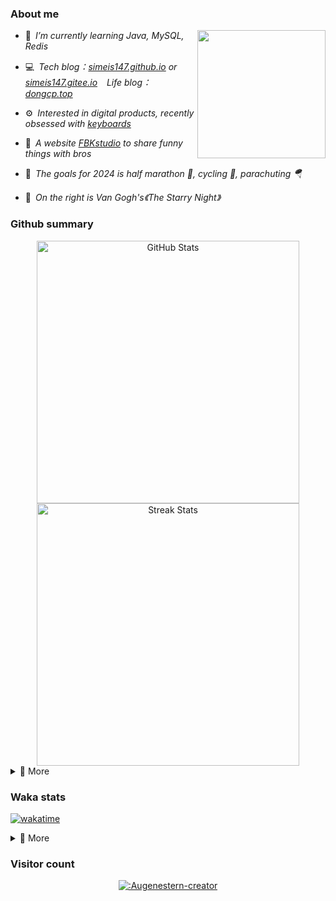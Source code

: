 ### About me

<img align="right" src="https://simeis147.oss-cn-shenzhen.aliyuncs.com/readme/IMG_6570%2820230611-230627%29.JPG" height="205">

- 🌱&ensp;*I’m currently learning Java, MySQL, Redis*

- 💻&ensp;*Tech blog：[simeis147.github.io](https://simeis147.github.io) or [simeis147.gitee.io](https://simeis147.gitee.io/) &ensp; Life blog：[dongcp.top](https://dongcp.top)*

- ⚙️&ensp;*Interested in digital products, recently obsessed with [keyboards](https://www.zfrontier.com/app/user/zae5QEwJmVroZk)*

- 🔭&ensp;*A website [FBKstudio](https://fbkstudio.github.io/) to share funny things with bros* 

- 🌊&ensp;*The goals for 2024 is half marathon 🏃, cycling 🚴, parachuting 🪂*

- 🌠&ensp;*On the right is Van Gogh's《The Starry Night》*

### Github summary

<div align="center"> 

<img src="https://github-readme-stats.vercel.app/api?username=simeis147&theme=transparent&hide_border=true&show_icons=true&count_private=true" alt="GitHub Stats" width="420" />

<img src="https://github-readme-streak-stats.herokuapp.com/?user=simeis147&theme=transparent&hide_border=true" alt="Streak Stats" width="420" />

</div>

<details>
<summary>📑 More</summary>
</br> 

<div align="center"> 
  
[<img src="https://github-profile-trophy.vercel.app/?username=simeis147&theme=nord&margin-w=25&row=1&column=7&no-frame=true&no-bg=true" alt="Github Summary" />](https://github.com/ryo-ma/github-profile-trophy)

![Steam Card](https://card.yuy1n.io/card/76561198798692343/gradient1,badge,group,bg-game-578080,games,badges,screenshots)

</div>

<!--  [<img src="https://github-readme-stats.vercel.app/api/top-langs/?username=simeis147&layout=compact&langs_count=10&hide_border=true&theme=transparent"/>](https://github.com/anuraghazra/github-readme-stats) -->
  
<!-- [![Ashutosh's github activity graph](https://github-readme-activity-graph.vercel.app/graph?username=simeis147&theme=react-dark)](https://github.com/ashutosh00710/github-readme-activity-graph) -->
  
</details>

### Waka stats

[![wakatime](https://wakatime.com/badge/user/fa238767-d1b2-496a-b6a7-115d077fa4e0.svg)](https://wakatime.com/@fa238767-d1b2-496a-b6a7-115d077fa4e0)

<details>
<summary>📑 More</summary>
</br>

<!--START_SECTION:waka-->
![Lines of code](https://img.shields.io/badge/From%20Hello%20World%20I%27ve%20Written-1.1%20million%20lines%20of%20code-blue)

**I'm an Early 🐤** 

```text
🌞 Morning                142 commits         ███░░░░░░░░░░░░░░░░░░░░░░   13.52 % 
🌆 Daytime                535 commits         █████████████░░░░░░░░░░░░   50.95 % 
🌃 Evening                286 commits         ███████░░░░░░░░░░░░░░░░░░   27.24 % 
🌙 Night                  87 commits          ██░░░░░░░░░░░░░░░░░░░░░░░   08.29 % 
```
📅 **I'm Most Productive on Tuesday** 

```text
Monday                   162 commits         ████░░░░░░░░░░░░░░░░░░░░░   15.43 % 
Tuesday                  203 commits         █████░░░░░░░░░░░░░░░░░░░░   19.33 % 
Wednesday                136 commits         ███░░░░░░░░░░░░░░░░░░░░░░   12.95 % 
Thursday                 139 commits         ███░░░░░░░░░░░░░░░░░░░░░░   13.24 % 
Friday                   181 commits         ████░░░░░░░░░░░░░░░░░░░░░   17.24 % 
Saturday                 111 commits         ███░░░░░░░░░░░░░░░░░░░░░░   10.57 % 
Sunday                   118 commits         ███░░░░░░░░░░░░░░░░░░░░░░   11.24 % 
```


📊 **This Week I Spent My Time On** 

```text
🕑︎ Time Zone: Asia/Shanghai

💬 Programming Languages: 
Java                     56 mins             ████████████████████░░░░░   79.10 % 
Markdown                 13 mins             █████░░░░░░░░░░░░░░░░░░░░   18.99 % 
XML                      1 min               ░░░░░░░░░░░░░░░░░░░░░░░░░   01.67 % 
GitIgnore file           0 secs              ░░░░░░░░░░░░░░░░░░░░░░░░░   00.24 % 

🔥 Editors: 
IntelliJ                 57 mins             ████████████████████░░░░░   81.01 % 
VS Code                  13 mins             █████░░░░░░░░░░░░░░░░░░░░   18.99 % 

🐱‍💻 Projects: 
al                       54 mins             ███████████████████░░░░░░   76.32 % 
simeis147.github.io      13 mins             █████░░░░░░░░░░░░░░░░░░░░   18.99 % 
Unknown Project          2 mins              █░░░░░░░░░░░░░░░░░░░░░░░░   03.36 % 
sky-take-out             0 secs              ░░░░░░░░░░░░░░░░░░░░░░░░░   01.34 % 

💻 Operating System: 
Windows                  1 hr 10 mins        █████████████████████████   100.00 % 
```

**I Mostly Code in JavaScript** 

```text
JavaScript               4 repos             ████████░░░░░░░░░░░░░░░░░   33.33 % 
Java                     4 repos             ████████░░░░░░░░░░░░░░░░░   33.33 % 
TypeScript               3 repos             ██████░░░░░░░░░░░░░░░░░░░   25.00 % 
CSS                      1 repo              ██░░░░░░░░░░░░░░░░░░░░░░░   08.33 % 
```




<!--END_SECTION:waka-->

</details>

### Visitor count

<div align="center">

[![:Augenestern-creator](https://count.getloli.com/get/@:simeis147?theme=moebooru)](https://github.com/journey-ad/Moe-Counter)

</div>
